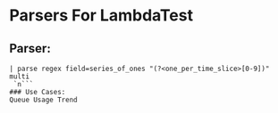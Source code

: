 # Parsers For LambdaTest

## Parser:
```
| parse regex field=series_of_ones "(?<one_per_time_slice>[0-9])" multi
 `n```
### Use Cases:
Queue Usage Trend


